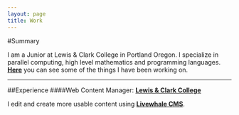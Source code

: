```yaml
---
layout: page
title: Work
---
```

#Summary

I am a Junior at Lewis & Clark College in Portland Oregon. I specialize in parallel computing, high level mathematics and programming languages. [**Here**](/projects) you can see some of the things I have been working on.

---
##Experience
####Web Content Manager: [**Lewis & Clark College**](http://lclark.edu)

I edit and create more usable content using [**Livewhale CMS**](http://livewhale.com/).



